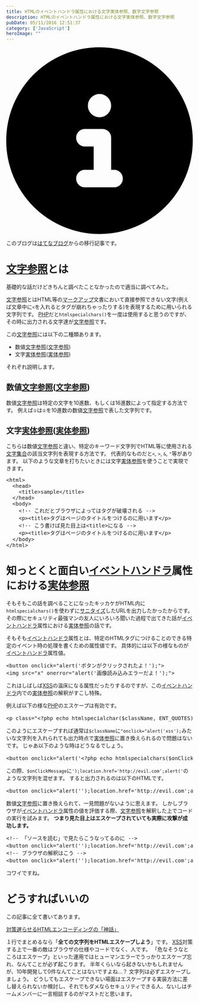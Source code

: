 ```yaml
---
title: HTMLのイベントハンドラ属性における文字実体参照、数字文字参照
description: HTMLのイベントハンドラ属性における文字実体参照、数字文字参照
pubDate: 05/11/2016 12:51:37
category: ['JavaScript']
heroImage: ""
---
```


<div class="flex gap-3 items-center bg-gray-200 rounded-md px-5 py-2 mb-[40px]"> 
    <div> 
        <svg xmlns="http://www.w3.org/2000/svg" viewBox="0 0 512 512" class="inline w-6 h-6 fill-black_hover"> 
            <!--!Font Awesome Free 6.6.0 by @fontawesome - https://fontawesome.com License - https://fontawesome.com/license/free Copyright 2024 Fonticons, Inc.--> 
            <path d="M256 512A256 256 0 1 0 256 0a256 256 0 1 0 0 512zM216 336l24 0 0-64-24 0c-13.3 0-24-10.7-24-24s10.7-24 24-24l48 0c13.3 0 24 10.7 24 24l0 88 8 0c13.3 0 24 10.7 24 24s-10.7 24-24 24l-80 0c-13.3 0-24-10.7-24-24s10.7-24 24-24zm40-208a32 32 0 1 1 0 64 32 32 0 1 1 0-64z"></path> 
        </svg> 
    </div> 
    <div> 
        <p>
            このブログは<a 
                href="https://sota1235.hatenablog.com/entry/2016/05/11/125137"
                target="_blank"
                rel="noopener noreferrer"
            >はてなブログ</a>からの移行記事です。
        </p> 
    </div> 
</div>
        <h1><a class="keyword" href="http://d.hatena.ne.jp/keyword/%CA%B8%BB%FA%BB%B2%BE%C8">文字参照</a>とは</h1>

<p>基礎的な話だけどきちんと調べたことなかったので適当に調べてみた。</p>

<p><a class="keyword" href="http://d.hatena.ne.jp/keyword/%CA%B8%BB%FA%BB%B2%BE%C8">文字参照</a>とはHTML等の<a class="keyword" href="http://d.hatena.ne.jp/keyword/%A5%DE%A1%BC%A5%AF%A5%A2%A5%C3%A5%D7">マークアップ</a>文書において直接参照できない文字(例えば文章中に<code>&lt;</code>を入れるとタグが崩れちゃったりする)を表現するために用いられる文字列です。
<a class="keyword" href="http://d.hatena.ne.jp/keyword/PHP">PHP</a>だと<code>htmlspecialchars()</code>を一度は使用すると思うのですが、その時に出力される文字達が<a class="keyword" href="http://d.hatena.ne.jp/keyword/%CA%B8%BB%FA%BB%B2%BE%C8">文字参照</a>です。</p>

<p>この<a class="keyword" href="http://d.hatena.ne.jp/keyword/%CA%B8%BB%FA%BB%B2%BE%C8">文字参照</a>には以下の二種類あります。</p>

<ul>
<li>数値<a class="keyword" href="http://d.hatena.ne.jp/keyword/%CA%B8%BB%FA%BB%B2%BE%C8">文字参照</a>(<a class="keyword" href="http://d.hatena.ne.jp/keyword/%CA%B8%BB%FA%BB%B2%BE%C8">文字参照</a>)</li>
<li>文字<a class="keyword" href="http://d.hatena.ne.jp/keyword/%BC%C2%C2%CE%BB%B2%BE%C8">実体参照</a>(<a class="keyword" href="http://d.hatena.ne.jp/keyword/%BC%C2%C2%CE%BB%B2%BE%C8">実体参照</a>)</li>
</ul>


<p>それぞれ説明します。</p>

<h2>数値<a class="keyword" href="http://d.hatena.ne.jp/keyword/%CA%B8%BB%FA%BB%B2%BE%C8">文字参照</a>(<a class="keyword" href="http://d.hatena.ne.jp/keyword/%CA%B8%BB%FA%BB%B2%BE%C8">文字参照</a>)</h2>

<p>数値<a class="keyword" href="http://d.hatena.ne.jp/keyword/%CA%B8%BB%FA%BB%B2%BE%C8">文字参照</a>は特定の文字を10進数、もしくは16進数によって指定する方法です。
例えば<code>①</code>は<code>①</code>を10進数の数値<a class="keyword" href="http://d.hatena.ne.jp/keyword/%CA%B8%BB%FA%BB%B2%BE%C8">文字参照</a>で表した文字列です。</p>

<h2>文字<a class="keyword" href="http://d.hatena.ne.jp/keyword/%BC%C2%C2%CE%BB%B2%BE%C8">実体参照</a>(<a class="keyword" href="http://d.hatena.ne.jp/keyword/%BC%C2%C2%CE%BB%B2%BE%C8">実体参照</a>)</h2>

<p>こちらは数値<a class="keyword" href="http://d.hatena.ne.jp/keyword/%CA%B8%BB%FA%BB%B2%BE%C8">文字参照</a>と違い、特定のキーワード文字列でHTML等に使用される<a class="keyword" href="http://d.hatena.ne.jp/keyword/%CA%B8%BB%FA%BD%B8%B9%E7">文字集合</a>の該当文字列を表現する方法です。
代表的なものだと<code>&lt;</code>, <code>&gt;</code>, <code>&amp;</code>, <code>"</code>等があります。
以下のような文章を打ちたいときには文字<a class="keyword" href="http://d.hatena.ne.jp/keyword/%BC%C2%C2%CE%BB%B2%BE%C8">実体参照</a>を使うことで実現できます。</p>

<pre class="code" data-lang="" data-unlink>&lt;html&gt;
  &lt;head&gt;
    &lt;title&gt;sample&lt;/title&gt;
  &lt;/head&gt;
  &lt;body&gt;
    &lt;!-- これだとブラウザによってはタグが破壊される --&gt;
    &lt;p&gt;&lt;title&gt;タグはページのタイトルをつけるのに用います&lt;/p&gt;
    &lt;!-- こう書けば見た目上は&lt;title&gt;になる --&gt;
    &lt;p&gt;&lt;title&gt;タグはページのタイトルをつけるのに用います&lt;/p&gt;
  &lt;/body&gt;
&lt;/html&gt;</pre>


<h1>知っとくと面白い<a class="keyword" href="http://d.hatena.ne.jp/keyword/%A5%A4%A5%D9%A5%F3%A5%C8%A5%CF%A5%F3%A5%C9%A5%E9">イベントハンドラ</a>属性における<a class="keyword" href="http://d.hatena.ne.jp/keyword/%BC%C2%C2%CE%BB%B2%BE%C8">実体参照</a></h1>

<p>そもそもこの話を調べることになったキッカケがHTML内に<code>htmlspecialchars()</code>を使わずに<a class="keyword" href="http://d.hatena.ne.jp/keyword/%A5%B5%A5%CB%A5%BF%A5%A4%A5%BA">サニタイズ</a>したURLを出力したかったからです。
その際にセキュリティ最強マンの友人にいろいろ聞いた過程で出てきた話が<a class="keyword" href="http://d.hatena.ne.jp/keyword/%A5%A4%A5%D9%A5%F3%A5%C8%A5%CF%A5%F3%A5%C9%A5%E9">イベントハンドラ</a>属性における<a class="keyword" href="http://d.hatena.ne.jp/keyword/%BC%C2%C2%CE%BB%B2%BE%C8">実体参照</a>の話です。</p>

<p>そもそも<a class="keyword" href="http://d.hatena.ne.jp/keyword/%A5%A4%A5%D9%A5%F3%A5%C8%A5%CF%A5%F3%A5%C9%A5%E9">イベントハンドラ</a>属性とは、特定のHTMLタグにつけることのできる特定のイベント時の処理を書くための属性値です。
具体的には以下の様なものが<a class="keyword" href="http://d.hatena.ne.jp/keyword/%A5%A4%A5%D9%A5%F3%A5%C8%A5%CF%A5%F3%A5%C9%A5%E9">イベントハンドラ</a>属性値。</p>

<pre class="code" data-lang="" data-unlink>&lt;button onclick=&#34;alert(&#39;ボタンがクリックされたよ！&#39;);&#34;&gt;
&lt;img src=&#34;x&#34; onerror=&#34;alert(&#39;画像読み込みエラーだよ！&#39;);&#34;&gt;</pre>


<p>これはしばしば<a class="keyword" href="http://d.hatena.ne.jp/keyword/XSS">XSS</a>の温床になる属性だったりするのですが、この<a class="keyword" href="http://d.hatena.ne.jp/keyword/%A5%A4%A5%D9%A5%F3%A5%C8%A5%CF%A5%F3%A5%C9%A5%E9">イベントハンドラ</a>内での<a class="keyword" href="http://d.hatena.ne.jp/keyword/%BC%C2%C2%CE%BB%B2%BE%C8">実体参照</a>の解釈がすこし特殊。</p>

<p>例えば以下の様な<a class="keyword" href="http://d.hatena.ne.jp/keyword/PHP">PHP</a>のエスケープは有効です。</p>

<pre class="code" data-lang="" data-unlink>&lt;p class=&#34;&lt;?php echo htmlspecialchar($className, ENT_QUOTES); ?&gt;&#34;&gt;ほげ～&lt;/p&gt;</pre>


<p>このようにエスケープすれば通常は<code>$className</code>に<code>"onclick="alert('xss');</code>みたいな文字列を入れられても出力時点で<a class="keyword" href="http://d.hatena.ne.jp/keyword/%BC%C2%C2%CE%BB%B2%BE%C8">実体参照</a>に置き換えられるので問題はないです。
じゃあ以下のような時はどうなるでしょう。</p>

<pre class="code" data-lang="" data-unlink>&lt;button onclick=&#34;alert(&#39;&lt;?php echo htmlspecialchars($onClickMessage, ENT_QUOTES); ?&gt;&#39;);&#34;&gt;押せよオラオラ&lt;/button&gt;</pre>


<p>この際、<code>$onClickMessage</code>に<code>');location.href='http://evil.com';alert('</code>のような文字列を混ぜます。
すると出力されるのは以下のHTMLです。</p>

<pre class="code" data-lang="" data-unlink>&lt;button onclick=&#34;alert(&#39;&#39;);location.href=&#39;http://evil.com&#39;;alert(&#39;&#39;);&#34;&gt;押せよオラオラ&lt;/button&gt;</pre>


<p>数値<a class="keyword" href="http://d.hatena.ne.jp/keyword/%CA%B8%BB%FA%BB%B2%BE%C8">文字参照</a>に置き換えられて、一見問題がないように思えます。
しかしブラウザが<a class="keyword" href="http://d.hatena.ne.jp/keyword/%A5%A4%A5%D9%A5%F3%A5%C8%A5%CF%A5%F3%A5%C9%A5%E9">イベントハンドラ</a>属性の値を評価する際、<a class="keyword" href="http://d.hatena.ne.jp/keyword/%CA%B8%BB%FA%BB%B2%BE%C8">文字参照</a>を解釈した上でコードの実行を試みます。
<strong>つまり見た目上はエスケープされていても実際に攻撃が成功します。</strong></p>

<pre class="code" data-lang="" data-unlink>&lt;!-- 「ソースを読む」で見たらこうなってるのに --&gt;
&lt;button onclick=&#34;alert(&#39;&#39;);location.href=&#39;http://evil.com&#39;;alert(&#39;&#39;);&#34;&gt;押せよオラオラ&lt;/button&gt;
&lt;!-- ブラウザの解釈はこう --&gt;
&lt;button onclick=&#34;alert(&#39;&#39;);location.href=&#39;http://evil.com&#39;;alert(&#39;&#39;);&#34;&gt;押せよオラオラ&lt;/button&gt;</pre>


<p>コワイですね。</p>

<h1>どうすればいいの</h1>

<p>この記事に全て書いてあります。</p>

<p><a href="http://itpro.nikkeibp.co.jp/article/COLUMN/20070409/267808/?rt=nocnt">対策遅らせるHTMLエンコーディングの「神話」</a></p>

<p>１行でまとめるなら「<strong>全ての文字列をHTMLエスケープしよう</strong>」です。
<a class="keyword" href="http://d.hatena.ne.jp/keyword/XSS">XSS</a>対策する上で一番の敵はブラウザの仕様やコードでなく、人です。
「危なそうなところはエスケープ」といった運用ではヒューマンエラーでうっかりエスケープ忘れ、なんてことが必ず起こります。
半年くらいなら起きないかもしれませんが、10年開発して0件なんてことはないですよね…？
文字列は必ずエスケープしましょう。
どうしてもエスケープできない場面はエスケープする実装方法に差し替えられないか検討し、それでもダメならセキュリティできる人、ないしはチームメンバーに一言相談するのがマストだと思います。</p>

